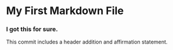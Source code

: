 # My First Markdown File
### I got this for sure.



This commit includes a header addition and affirmation statement.
